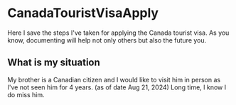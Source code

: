 # CanadaTouristVisaApply
Here I save the steps I've taken for applying the Canada tourist visa. As you know, documenting will help not only others but also the future you.

## What is my situation

My brother is a Canadian citizen and I would like to visit him in person as I've not seen him for 4 years. (as of date Aug 21, 2024) Long time, I know I do miss him.

